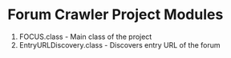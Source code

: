 # Forum Crawler Project Modules

1) FOCUS.class - Main class of the project 
2) EntryURLDiscovery.class - Discovers entry URL of the forum
